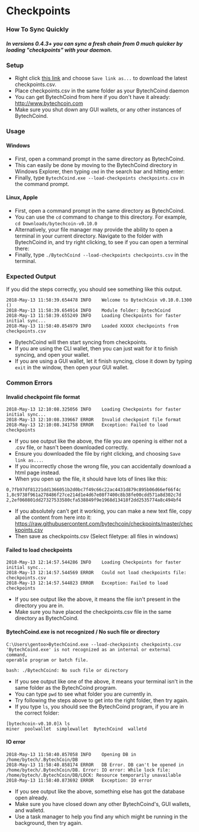 ﻿# Checkpoints
### How To Sync Quickly
##### In versions 0.4.3+ you can sync a fresh chain from 0 much quicker by loading "checkpoints" with your daemon.

### Setup

- Right click [this link](https://github.com/bytechcoin/checkpoints/raw/master/checkpoints.csv) and choose `Save link as...` to download the latest checkpoints.csv.
- Place checkpoints.csv in the same folder as your BytechCoind daemon
- You can get BytechCoind from here if you don't have it already: http://www.bytechcoin.com
- Make sure you shut down any GUI wallets, or any other instances of BytechCoind.

### Usage

#### Windows

- First, open a command prompt in the same directory as BytechCoind.
- This can easily be done by moving to the BytechCoind directory in Windows Explorer, then typing `cmd` in the search bar and hitting enter:
- Finally, type `BytechCoind.exe --load-checkpoints checkpoints.csv` in the command prompt.

#### Linux, Apple

- First, open a command prompt in the same directory as BytechCoind.
- You can use the `cd` command to change to this directory. For example, `cd Downloads/bytechcoin-v0.10.0`
- Alternatively, your file manager may provide the ability to open a terminal in your current directory. Navigate to the folder with BytechCoind in, and try right clicking, to see if you can open a terminal there:
- Finally, type `./BytechCoind --load-checkpoints checkpoints.csv` in the terminal.

### Expected Output

If you did the steps correctly, you should see something like this output.

```
2018-May-13 11:58:39.654478 INFO    Welcome to BytechCoin v0.10.0.1300 ()
2018-May-13 11:58:39.654914 INFO    Module folder: BytechCoind
2018-May-13 11:58:39.655249 INFO    Loading Checkpoints for faster initial sync...
2018-May-13 11:58:40.854979 INFO    Loaded XXXXX checkpoints from checkpoints.csv
```

- BytechCoind will then start syncing from checkpoints.
- If you are using the CLI wallet, then you can just wait for it to finish syncing, and open your wallet.
- If you are using a GUI wallet, let it finish syncing, close it down by typing `exit` in the window, then open your GUI wallet.

### Common Errors

#### Invalid checkpoint file format

```
2018-May-13 12:10:08.325056 INFO    Loading Checkpoints for faster initial sync...
2018-May-13 12:10:08.339667 ERROR   Invalid checkpoint file format
2018-May-13 12:10:08.341758 ERROR   Exception: Failed to load checkpoints
```

- If you see output like the above, the file you are opening is either not a .csv file, or hasn't been downloaded correctly.
- Ensure you downloaded the file by right clicking, and choosing `Save link as...`.
- If you incorrectly chose the wrong file, you can accidentally  download a html page instead.
- When you open up the file, it should have lots of lines like this:

```
0,7fb97df81221dd1366051b2d0bc7f49c66c22ac4431d879c895b06d66ef66f4c
1,8c9738f961a278486f27ce214d1e4d67e08f7400c8b38fe00cdd571a8d302c7d
2,2ef060801dd27327533580cfa538849f9e1968d13418f2dd2535774a8c494bf4
```

- If you absolutely can't get it working, you can make a new text file, copy all the content from here into it: https://raw.githubusercontent.com/bytechcoin/checkpoints/master/checkpoints.csv
- Then save as checkpoints.csv (Select filetype: all files in windows)

#### Failed to load checkpoints

```
2018-May-13 12:14:57.544286 INFO    Loading Checkpoints for faster initial sync...
2018-May-13 12:14:57.544569 ERROR   Could not load checkpoints file: checkpoints.csv
2018-May-13 12:14:57.544823 ERROR   Exception: Failed to load checkpoints
```

- If you see output like the above, it means the file isn't present in the directory you are in.
- Make sure you have placed the checkpoints.csv file in the same directory as BytechCoind.

#### BytechCoind.exe is not recognized / No such file or directory

```
C:\Users\gentoo>BytechCoind.exe --load-checkpoints checkpoints.csv
'BytechCoind.exe' is not recognized as an internal or external command,
operable program or batch file.
```

`bash: ./BytechCoind: No such file or directory`

- If you see output like one of the above, it means your terminal isn't in the same folder as the BytechCoind program.
- You can type `pwd` to see what folder you are currently in.
- Try following the steps above to get into the right folder, then try again.
- If you type `ls`, you should see the BytechCoind program, if you are in the correct folder:

```
[bytechcoin-v0.10.0]λ ls
miner  poolwallet  simplewallet  BytechCoind  walletd
```

#### IO error

```
2018-May-13 11:58:40.857058 INFO    Opening DB in /home/bytech/.BytechCoin/DB
2018-May-13 11:58:40.858174 ERROR   DB Error. DB can't be opened in /home/bytech/.BytechCoin/DB. Error: IO error: While lock file: /home/bytech/.BytechCoin/DB/LOCK: Resource temporarily unavailable
2018-May-13 11:58:40.873692 ERROR   Exception: IO error
```

- If you see output like the above, something else has got the database open already.
- Make sure you have closed down any other BytechCoind's, GUI wallets, and walletd.
- Use a task manager to help you find any which might be running in the background, then try again.
